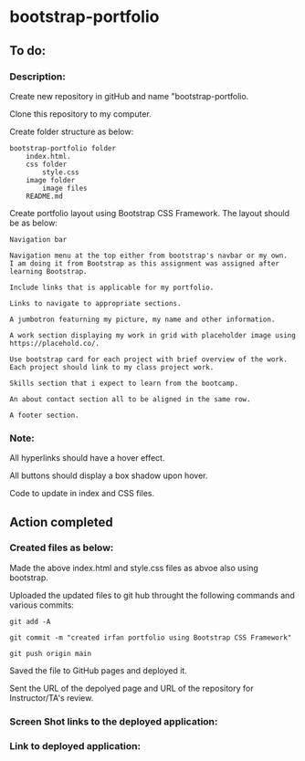 # bootstrap-portfolio

## To do:

### Description:

Create new repository in gitHub and name "bootstrap-portfolio.

Clone this repository to my computer.

Create folder structure as below:
    
    bootstrap-portfolio folder
        index.html.
        css folder
            style.css
        image folder
            image files
        README.md

Create portfolio layout using Bootstrap CSS Framework. The layout should be as below:
    
    Navigation bar

    Navigation menu at the top either from bootstrap's navbar or my own.
    I am doing it from Bootstrap as this assignment was assigned after learning Bootstrap.

    Include links that is applicable for my portfolio.

    Links to navigate to appropriate sections.

    A jumbotron featurning my picture, my name and other information.

    A work section displaying my work in grid with placeholder image using https://placehold.co/.

    Use bootstrap card for each project with brief overview of the work. Each project should link to my class project work.

    Skills section that i expect to learn from the bootcamp.

    An about contact section all to be aligned in the same row.

    A footer section.
    
### Note:

All hyperlinks should have a hover effect.

All buttons should display a box shadow upon hover.

Code to update in index and CSS files.


## Action completed

### Created files as below:

Made the above index.html and style.css files as abvoe also using bootstrap.

Uploaded the updated files to git hub throught the following commands and various commits:

    git add -A 
    
    git commit -m "created irfan portfolio using Bootstrap CSS Framework"
    
    git push origin main

Saved the file to GitHub pages and deployed it.

Sent the URL of the depolyed page and URL of the repository for Instructor/TA's review.

### Screen Shot links to the deployed application:


### Link to deployed application:
